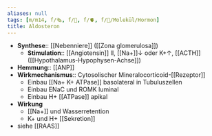 ```yaml
---
aliases: null
tags: [m/m14, f/🗞️, f/🍺, f/🫀, f/🧪/Molekül/Hormon]
title: Aldosteron
---
```

- **Synthese**:: [[Nebenniere]] ([[Zona glomerulosa]])
	- **Stimulation**:: [[Angiotensin]] II, [[Na+]]↓ oder K+↑, [[ACTH]] ([[Hypothalamus-Hypophysen-Achse]])
- **Hemmung**:: [[ANP]]
- **Wirkmechanismus**:: Cytosolischer Mineralocorticoid-[[Rezeptor]]
	- Einbau [[Na+ K+ ATPase]] basolateral in Tubuluszellen
	- Einbau ENaC und ROMK luminal
	- Einbau H+ [[ATPase]] apikal
- **Wirkung**
	- [[Na+]] und Wasserretention
	- K+ und H+ [[Sekretion]]
- siehe [[RAAS]]